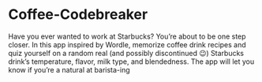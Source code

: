 # Coffee-Codebreaker
Have you ever wanted to work at Starbucks? You’re about to be one step closer. In this app inspired by Wordle, memorize coffee drink recipes and quiz yourself on a random real (and possibly discontinued 😉) Starbucks drink’s temperature, flavor, milk type, and blendedness. The app will let you know if you’re a natural at barista-ing
